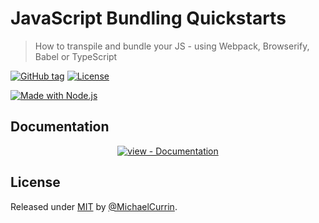 # JavaScript Bundling Quickstarts
> How to transpile and bundle your JS - using Webpack, Browserify, Babel or TypeScript

[![GitHub tag](https://img.shields.io/github/tag/MichaelCurrin/javascript-bundling-quickstarts?include_prereleases=&sort=semver)](https://github.com/MichaelCurrin/javascript-bundling-quickstarts/releases/)
[![License](https://img.shields.io/badge/License-MIT-blue)](#license)

[![Made with Node.js](https://img.shields.io/badge/Node.js->=12-blue?logo=node.js&logoColor=white)](https://nodejs.org)


## Documentation

<div align="center">

[![view - Documentation](https://img.shields.io/badge/view-Documentation-blue?style=for-the-badge)](/docs/)

</div>


## License

Released under [MIT](/LICENSE) by [@MichaelCurrin](https://github.com/MichaelCurrin).
